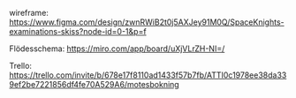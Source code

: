 wireframe:
https://www.figma.com/design/zwnRWiB2t0j5AXJey91M0Q/SpaceKnights-examinations-skiss?node-id=0-1&p=f

Flödesschema:
https://miro.com/app/board/uXjVLrZH-NI=/

Trello:
https://trello.com/invite/b/678e17f8110ad1433f57b7fb/ATTI0c1978ee38da339ef2be7221856df4fe70A529A6/motesbokning